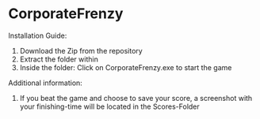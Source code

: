 # CorporateFrenzy

Installation Guide:
1) Download the Zip from the repository
2) Extract the folder within
3) Inside the folder: Click on CorporateFrenzy.exe to start the game

Additional information:
1) If you beat the game and choose to save your score, a screenshot with your finishing-time will be located in the Scores-Folder
